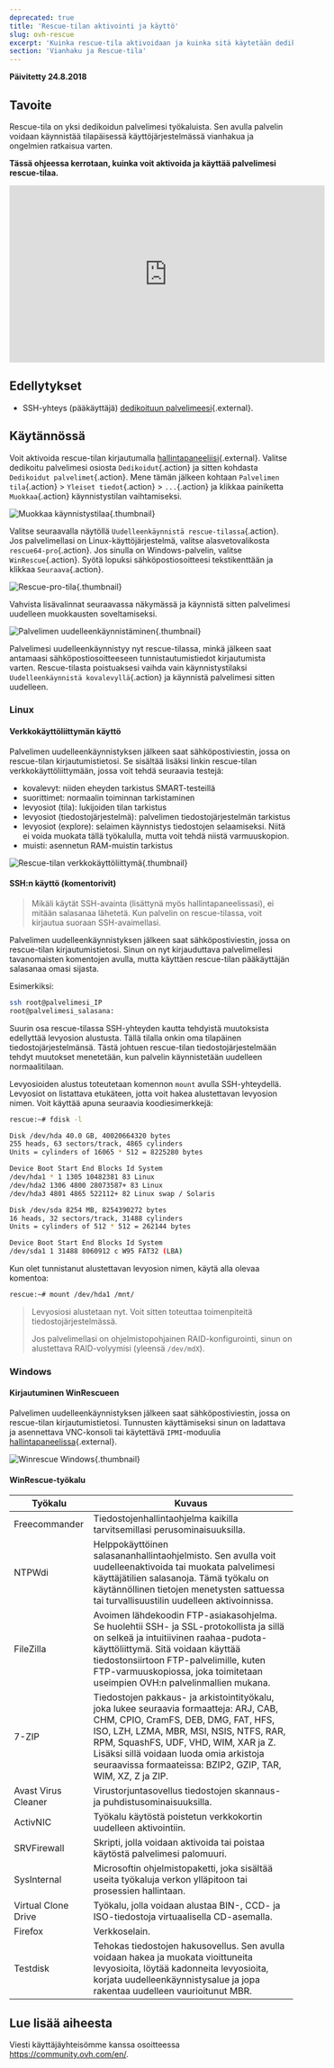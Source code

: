 ```yaml
---
deprecated: true
title: 'Rescue-tilan aktivointi ja käyttö'
slug: ovh-rescue
excerpt: 'Kuinka rescue-tila aktivoidaan ja kuinka sitä käytetään dedikoidulla palvelimella'
section: 'Vianhaku ja Rescue-tila'
---
```


**Päivitetty 24.8.2018**

## Tavoite

Rescue-tila on yksi dedikoidun palvelimesi työkaluista. Sen avulla palvelin voidaan käynnistää tilapäisessä käyttöjärjestelmässä vianhakua ja ongelmien ratkaisua varten.

**Tässä ohjeessa kerrotaan, kuinka voit aktivoida ja käyttää palvelimesi rescue-tilaa.**

<iframe width="560" height="315" src="https://www.youtube.com/embed/UdMZSgXATFU" frameborder="0" allow="autoplay; encrypted-media" allowfullscreen></iframe>

## Edellytykset

- SSH-yhteys (pääkäyttäjä) [dedikoituun palvelimeesi](https://www.ovh-hosting.fi/dedikoidut_palvelimet/){.external}.


## Käytännössä

Voit aktivoida rescue-tilan kirjautumalla [hallintapaneeliisi](https://www.ovh.com/auth/?action=gotomanager/){.external}. Valitse dedikoitu palvelimesi osiosta `Dedikoidut`{.action} ja sitten kohdasta `Dedikoidut palvelimet`{.action}. Mene tämän jälkeen kohtaan `Palvelimen tila`{.action} > `Yleiset tiedot`{.action} > `...`{.action} ja klikkaa painiketta `Muokkaa`{.action} käynnistystilan vaihtamiseksi.

![Muokkaa käynnistystilaa](images/rescue-mode-01.png){.thumbnail}

Valitse seuraavalla näytöllä `Uudelleenkäynnistä rescue-tilassa`{.action}. Jos palvelimellasi on Linux-käyttöjärjestelmä, valitse alasvetovalikosta `rescue64-pro`{.action}. Jos sinulla on Windows-palvelin, valitse `WinRescue`{.action}. Syötä lopuksi sähköpostiosoitteesi tekstikenttään ja klikkaa `Seuraava`{.action}.

![Rescue-pro-tila](images/rescue-mode-03.png){.thumbnail}

Vahvista lisävalinnat seuraavassa näkymässä ja käynnistä sitten palvelimesi uudelleen muokkausten soveltamiseksi. 

![Palvelimen uudelleenkäynnistäminen](images/rescue-mode-02.png){.thumbnail}

Palvelimesi uudelleenkäynnistyy nyt rescue-tilassa, minkä jälkeen saat antamaasi sähköpostiosoitteeseen tunnistautumistiedot kirjautumista varten. Rescue-tilasta poistuaksesi vaihda vain käynnistystilaksi `Uudelleenkäynnistä kovalevyllä`{.action} ja käynnistä palvelimesi sitten uudelleen.

### Linux

#### Verkkokäyttöliittymän käyttö

Palvelimen uudelleenkäynnistyksen jälkeen saat sähköpostiviestin, jossa on rescue-tilan kirjautumistietosi. Se sisältää lisäksi linkin rescue-tilan verkkokäyttöliittymään, jossa voit tehdä seuraavia testejä:

- kovalevyt: niiden eheyden tarkistus SMART-testeillä
- suorittimet: normaalin toiminnan tarkistaminen
- levyosiot (tila): lukijoiden tilan tarkistus
- levyosiot (tiedostojärjestelmä): palvelimen tiedostojärjestelmän tarkistus
- levyosiot (explore): selaimen käynnistys tiedostojen selaamiseksi. Niitä ei voida muokata tällä työkalulla, mutta voit tehdä niistä varmuuskopion.
- muisti: asennetun RAM-muistin tarkistus

![Rescue-tilan verkkokäyttöliittymä](images/rescue-mode-04.png){.thumbnail}

#### SSH:n käyttö (komentorivit)


>
> 
> Mikäli käytät SSH-avainta (lisättynä myös hallintapaneelissasi), ei mitään salasanaa lähetetä. Kun palvelin on rescue-tilassa, voit kirjautua suoraan SSH-avaimellasi.
>

Palvelimen uudelleenkäynnistyksen jälkeen saat sähköpostiviestin, jossa on rescue-tilan kirjautumistietosi. Sinun on nyt kirjauduttava palvelimellesi tavanomaisten komentojen avulla, mutta käyttäen rescue-tilan pääkäyttäjän salasanaa omasi sijasta.

Esimerkiksi:

```sh
ssh root@palvelimesi_IP
root@palvelimesi_salasana:
```

Suurin osa rescue-tilassa SSH-yhteyden kautta tehdyistä muutoksista edellyttää levyosion alustusta. Tällä tilalla onkin oma tilapäinen tiedostojärjestelmänsä. Tästä johtuen rescue-tilan tiedostojärjestelmään tehdyt muutokset menetetään, kun palvelin käynnistetään uudelleen normaalitilaan.

Levyosioiden alustus toteutetaan komennon `mount` avulla SSH-yhteydellä. Levyosiot on listattava etukäteen, jotta voit hakea alustettavan levyosion nimen. Voit käyttää apuna seuraavia koodiesimerkkejä:

```sh
rescue:~# fdisk -l

Disk /dev/hda 40.0 GB, 40020664320 bytes
255 heads, 63 sectors/track, 4865 cylinders
Units = cylinders of 16065 * 512 = 8225280 bytes

Device Boot Start End Blocks Id System
/dev/hda1 * 1 1305 10482381 83 Linux
/dev/hda2 1306 4800 28073587+ 83 Linux
/dev/hda3 4801 4865 522112+ 82 Linux swap / Solaris

Disk /dev/sda 8254 MB, 8254390272 bytes
16 heads, 32 sectors/track, 31488 cylinders
Units = cylinders of 512 * 512 = 262144 bytes

Device Boot Start End Blocks Id System
/dev/sda1 1 31488 8060912 c W95 FAT32 (LBA)
```

Kun olet tunnistanut alustettavan levyosion nimen, käytä alla olevaa komentoa:

```sh
rescue:~# mount /dev/hda1 /mnt/
```

> 
>
> Levyosiosi alustetaan nyt. Voit sitten toteuttaa toimenpiteitä tiedostojärjestelmässä.
> 
> Jos palvelimellasi on ohjelmistopohjainen RAID-konfigurointi, sinun on alustettava RAID-volyymisi (yleensä `/dev/mdX`).
>


### Windows

#### Kirjautuminen WinRescueen

Palvelimen uudelleenkäynnistyksen jälkeen saat sähköpostiviestin, jossa on rescue-tilan kirjautumistietosi. Tunnusten käyttämiseksi sinun on ladattava ja asennettava VNC-konsoli tai käytettävä `IPMI`-moduulia [hallintapaneelissa](https://www.ovh.com/auth/?action=gotomanager/){.external}.

![Winrescue Windows](images/rescue-mode-06.png){.thumbnail}

#### WinRescue-työkalu

|Työkalu|Kuvaus|
|---|---|
|Freecommander|Tiedostojenhallintaohjelma kaikilla tarvitsemillasi perusominaisuuksilla.|
|NTPWdi|Helppokäyttöinen salasananhallintaohjelmisto. Sen avulla voit uudelleenaktivoida tai muokata palvelimesi käyttäjätilien salasanoja. Tämä työkalu on käytännöllinen tietojen menetysten sattuessa tai turvallisuustilin uudelleen aktivoinnissa.|
|FileZilla|Avoimen lähdekoodin FTP-asiakasohjelma. Se huolehtii SSH- ja SSL-protokollista ja sillä on selkeä ja intuitiivinen raahaa-pudota-käyttöliittymä. Sitä voidaan käyttää tiedostonsiirtoon FTP-palvelimille, kuten FTP-varmuuskopiossa, joka toimitetaan useimpien OVH:n palvelinmallien mukana.|
|7-ZIP|Tiedostojen pakkaus- ja arkistointityökalu, joka lukee seuraavia formaatteja: ARJ, CAB, CHM, CPIO, CramFS, DEB, DMG, FAT, HFS, ISO, LZH, LZMA, MBR, MSI, NSIS, NTFS, RAR, RPM, SquashFS, UDF, VHD, WIM, XAR ja Z. Lisäksi sillä voidaan luoda omia arkistoja seuraavissa formaateissa: BZIP2, GZIP, TAR, WIM, XZ, Z ja ZIP.|
|Avast Virus Cleaner|Virustorjuntasovellus tiedostojen skannaus- ja puhdistusominaisuuksilla.|
|ActivNIC|Työkalu käytöstä poistetun verkkokortin uudelleen aktivointiin.|
|SRVFirewall|Skripti, jolla voidaan aktivoida tai poistaa käytöstä palvelimesi palomuuri.|
|SysInternal|Microsoftin ohjelmistopaketti, joka sisältää useita työkaluja verkon ylläpitoon tai prosessien hallintaan.|
|Virtual Clone Drive|Työkalu, jolla voidaan alustaa BIN-, CCD- ja ISO-tiedostoja virtuaalisella CD-asemalla.|
|Firefox|Verkkoselain.|
|Testdisk|Tehokas tiedostojen hakusovellus. Sen avulla voidaan hakea ja muokata vioittuneita levyosioita, löytää kadonneita levyosioita, korjata uudelleenkäynnistysalue ja jopa rakentaa uudelleen vaurioitunut MBR.|

## Lue lisää aiheesta

Viesti käyttäjäyhteisömme kanssa osoitteessa <https://community.ovh.com/en/>.